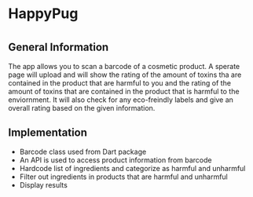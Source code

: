# HappyPug
#

## General Information 
The app allows you to scan a barcode of a cosmetic product. A sperate page will
upload and will show the rating of the amount of toxins tha are contained in the 
product that are harmful to you and the rating of the amount of toxins that are 
contained in the product that is harmful to the enviornment. It will also check 
for any eco-freindly labels and give an overall rating based on the given information.

## Implementation
- Barcode class used from Dart package 
- An API is used to access product information from barcode 
- Hardcode list of ingredients and categorize as harmful and unharmful
- Filter out ingredients in products that are harmful and unharmful
- Display results 
